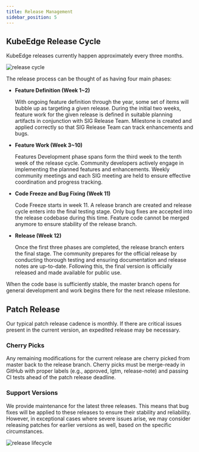```yaml
---
title: Release Management
sidebar_position: 5
---
```


## KubeEdge Release Cycle

KubeEdge releases currently happen approximately every three months. 

![release cycle](/img/community/release-cycle.png)

The release process can be thought of as having four main phases:

- **Feature Definition (Week 1~2)**

    With ongoing feature definition through the year, some set of items will bubble up as targeting a given release. During the initial two weeks, feature work for the given release is defined in suitable planning artifacts in conjunction with SIG Release Team. Milestone is created and applied correctly so that SIG Release Team can track enhancements and bugs.

- **Feature Work (Week 3~10)**
   
    Features Development phase spans form the third week to the tenth week of the release cycle. Community developers actively engage in implementing the planned features and enhancements. Weekly community meetings and each SIG meeting are held to ensure effective coordination and progress tracking.

- **Code Freeze and Bug Fixing (Week 11)**

    Code Freeze starts in week 11. A release branch are created and release cycle enters into the final testing stage. Only bug fixes are accepted into the release codebase during this time. Feature code cannot be merged anymore to ensure stability of the release branch.

- **Release (Week 12)**

  Once the first three phases are completed, the release branch enters the final stage. The community prepares for the official release by conducting thorough testing and ensuring documentation and release notes are up-to-date. Following this, the final version is officially released and made available for public use.

When the code base is sufficiently stable, the master branch opens for general development and work begins there for the next release milestone. 

## Patch Release

Our typical patch release cadence is monthly. If there are critical issues present in the current version, an expedited release may be necessary.

### Cherry Picks

Any remaining modifications for the current release are cherry picked from master back to the release branch. Cherry picks must be merge-ready in GitHub with proper labels (e.g., approved, lgtm, release-note) and passing CI tests ahead of the patch release deadline.

### Support Versions

We provide maintenance for the latest three releases. This means that bug fixes will be applied to these releases to ensure their stability and reliability. However, in exceptional cases where severe issues arise, we may consider releasing patches for earlier versions as well, based on the specific circumstances.

![release lifecycle](/img/community/release-lifecycle.png)
